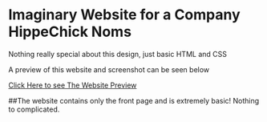 # Imaginary Website for a Company HippeChick Noms

Nothing really special about this design, just basic HTML and CSS

A preview of this website and screenshot can be seen below


[](./screenshot.png)

[Click Here to see The Website Preview](https://agbortoko.github.io/HippieChick-Noms-website/)

##The website contains only the front page and is extremely basic! Nothing to complicated.
